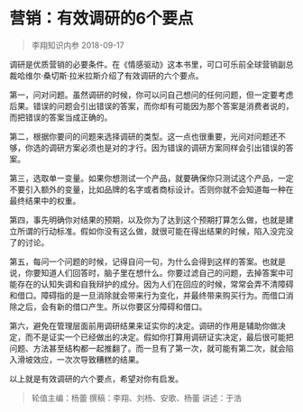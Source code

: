 # 营销：有效调研的6个要点
> 李翔知识内参
2018-09-17

调研是优质营销的必要条件。在《情感驱动》这本书里，可口可乐前全球营销副总裁哈维尔·桑切斯·拉米拉斯介绍了有效调研的六个要点。

第一，问对问题。虽然调研的时候，你可以问自己想问的任何问题，但一定要考虑后果。错误的问题会引出错误的答案，而你却有可能因为那个答案是消费者说的，而把错误的答案当成正确的。

第二，根据你要问的问题来选择调研的类型。这一点也很重要，光问对问题还不够，你选的调研方案必须也是对的才行。因为错误的调研方案同样会引出错误的答案。

第三，选取单一变量。如果你想测试一个产品，就要确保你只测试这个产品，一定不要引入额外的变量，比如品牌的名字或者商标设计。否则你就不会知道每一种在最终结果中的权重。

第四，事先明确你对结果的预期，以及你为了达到这个预期打算怎么做，也就是建立所谓的行动标准。假如你没有这么做，就很可能在得出结果的时候，陷入没完没了的讨论。

第五，每问一个问题的时候，记得自问一句，为什么会得到这样的答案。也就是说，你要知道人们回答时，脑子里在想什么。你要过滤自己的问题，去掉答案中可能存在的认知失调和自我辩护的成分。因为人们在回应的时候，常常会弄不清障碍和借口。障碍指的是一旦消除就会带来行为变化，并最终带来购买行为。而借口消除之后，会有新的借口产生。所以你要区分障碍和借口。

第六，避免在管理层面前用调研结果来证实你的决定。调研的作用是辅助你做决定，而不是证实一个已经做出的决定。假如你打算用调研证实决定，最后很可能把问题、方法甚至结构都一起推翻了。而一旦有了第一次，就可能有第二次，就会陷入滑坡效应，一次次导致糟糕的结果。

以上就是有效调研的六个要点，希望对你有启发。

> 轮值主编：杨蕾
撰稿：李翔、刘杨、安歌、杨蕾
讲述：于浩
